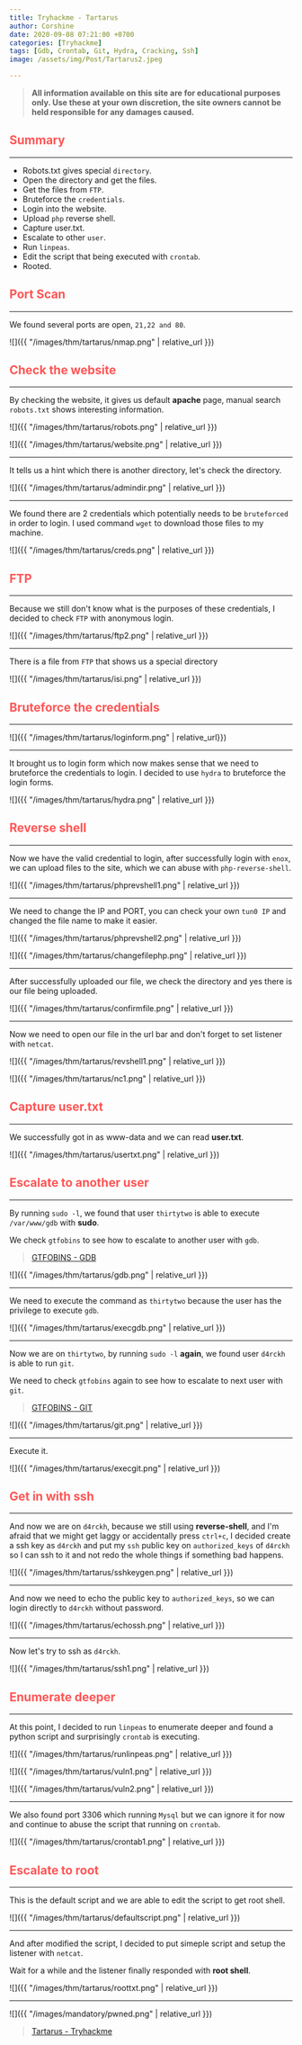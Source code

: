 ```yaml
---
title: Tryhackme - Tartarus
author: Corshine
date: 2020-09-08 07:21:00 +0700
categories: [Tryhackme]
tags: [Gdb, Crontab, Git, Hydra, Cracking, Ssh]
image: /assets/img/Post/Tartarus2.jpeg

---
```


>   **All information available on this site are for educational purposes only. Use these at your own discretion, the site owners cannot be held responsible for any damages caused.**


## **<span style='color:#ff5555'>Summary</span>**
***
- Robots.txt gives special `directory`.
- Open the directory and get the files.
- Get the files from `FTP`.
- Bruteforce the `credentials`.
- Login into the website.
- Upload `php` reverse shell.
- Capture user.txt.
- Escalate to other `user`.
- Run `linpeas`.
- Edit the script that being executed with `crontab`.
- Rooted.

## **<span style='color:#ff5555'>Port Scan</span>**
***

We found several ports are open, `21,22 and 80`.

![]({{ "/images/thm/tartarus/nmap.png" | relative_url }})


## **<span style='color:#ff5555'>Check the website</span>**
***


By checking the website, it gives us default **apache** page, manual search `robots.txt` shows interesting information.

![]({{ "/images/thm/tartarus/robots.png" | relative_url }})

![]({{ "/images/thm/tartarus/website.png" | relative_url }})

***

It tells us a hint which there is another directory, let's check the directory.

![]({{ "/images/thm/tartarus/admindir.png" | relative_url }})

***

We found there are 2 credentials which potentially needs to be `bruteforced` in order to login.
I used command `wget` to download those files to my machine.

![]({{ "/images/thm/tartarus/creds.png" | relative_url }})

## **<span style='color:#ff5555'>FTP</span>**
***

Because we still don't know what is the purposes of these credentials, I decided to check `FTP` with anonymous login.

![]({{ "/images/thm/tartarus/ftp2.png" | relative_url }})

***

There is a file from `FTP` that shows us a special directory

![]({{ "/images/thm/tartarus/isi.png" | relative_url }})

## **<span style='color:#ff5555'>Bruteforce the credentials</span>**
***

![]({{ "/images/thm/tartarus/loginform.png" | relative_url}})

***

It brought us to login form which now makes sense that we need to bruteforce the credentials to login.
I decided to use `hydra` to bruteforce the login forms.

![]({{ "/images/thm/tartarus/hydra.png" | relative_url }})

## **<span style='color:#ff5555'>Reverse shell</span>**
***

Now we have the valid credential to login, after successfully login with `enox`, we can upload files to the site, which we can abuse with `php-reverse-shell`.

![]({{ "/images/thm/tartarus/phprevshell1.png" | relative_url }})

***

We need to change the IP and PORT, you can check your own `tun0 IP` and changed the file name to make it easier.

![]({{ "/images/thm/tartarus/phprevshell2.png" | relative_url }})

![]({{ "/images/thm/tartarus/changefilephp.png" | relative_url }})

***

After successfully uploaded our file, we check the directory and yes there is our file being uploaded.

![]({{ "/images/thm/tartarus/confirmfile.png" | relative_url }})

***

Now we need to open our file in the url bar and don't forget to set listener with `netcat`.

![]({{ "/images/thm/tartarus/revshell1.png" | relative_url }})

![]({{ "/images/thm/tartarus/nc1.png" | relative_url }})

## **<span style='color:#ff5555'>Capture user.txt</span>**
***

We successfully got in as www-data and we can read **user.txt**.

![]({{ "/images/thm/tartarus/usertxt.png" | relative_url }})

## **<span style='color:#ff5555'>Escalate to another user</span>**
***

By running `sudo -l`, we found that user `thirtytwo` is able to execute `/var/www/gdb` with **sudo**.

We check `gtfobins` to see how to escalate to another user with `gdb`.

> [GTFOBINS - GDB](https://gtfobins.github.io/gtfobins/gdb/)


![]({{ "/images/thm/tartarus/gdb.png" | relative_url }})

***

We need to execute the command as `thirtytwo` because the user has the privilege to execute `gdb`.

![]({{ "/images/thm/tartarus/execgdb.png" | relative_url }})

***

Now we are on `thirtytwo`, by running `sudo -l` **again**, we found user `d4rckh` is able to run `git`.

We need to check `gtfobins` again to see how to escalate to next user with `git`.

> [GTFOBINS - GIT](https://gtfobins.github.io/gtfobins/git/)

![]({{ "/images/thm/tartarus/git.png" | relative_url }})

***

Execute it.

![]({{ "/images/thm/tartarus/execgit.png" | relative_url }})

## **<span style='color:#ff5555'>Get in with ssh</span>**
***

And now we are on `d4rckh`, because we still using **reverse-shell**, and I'm afraid that we might get laggy or accidentally press `ctrl+c`, I decided create a ssh key as `d4rckh` and put my `ssh` public key on `authorized_keys` of `d4rckh` so I can ssh to it and not redo the whole things if something bad happens.

![]({{ "/images/thm/tartarus/sshkeygen.png" | relative_url }})

***

And now we need to echo the public key to `authorized_keys`, so we can login directly to `d4rckh` without password.

![]({{ "/images/thm/tartarus/echossh.png" | relative_url }})

***

Now let's try to ssh as `d4rckh`.

![]({{ "/images/thm/tartarus/ssh1.png" | relative_url }})

## **<span style='color:#ff5555'>Enumerate deeper</span>**
***

At this point, I decided to run `linpeas` to enumerate deeper and found a python script and surprisingly `crontab` is executing.

![]({{ "/images/thm/tartarus/runlinpeas.png" | relative_url }})

![]({{ "/images/thm/tartarus/vuln1.png" | relative_url }})

![]({{ "/images/thm/tartarus/vuln2.png" | relative_url }})

***

We also found port 3306 which running `Mysql` but we can ignore it for now and continue to abuse the script that running on `crontab`.

![]({{ "/images/thm/tartarus/crontab1.png" | relative_url }})

## **<span style='color:#ff5555'>Escalate to root</span>**
***

This is the default script and we are able to edit the script to get root shell.

![]({{ "/images/thm/tartarus/defaultscript.png" | relative_url }})

***

And after modified the script, I decided to put simeple script and setup the listener with `netcat`.

Wait for a while and the listener finally responded with **root shell**.

![]({{ "/images/thm/tartarus/roottxt.png" | relative_url }})

***

![]({{ "/images/mandatory/pwned.png" | relative_url }})


> [Tartarus - Tryhackme](https://tryhackme.com/room/tartarus)

